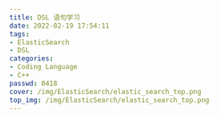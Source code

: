 ```yaml
---
title: DSL 语句学习
date: 2022-02-19 17:54:11
tags: 
- ElasticSearch
- DSL
categories:
- Coding Language
- C++
passwd: 0418
cover: /img/ElasticSearch/elastic_search_top.png
top_img: /img/ElasticSearch/elastic_search_top.png
---
```

